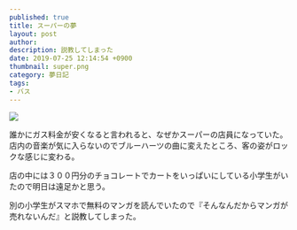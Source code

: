 ```yaml
---
published: true
title: スーパーの夢
layout: post
author: 
description: 説教してしまった
date: 2019-07-25 12:14:54 +0900
thumbnail: super.png
category: 夢日記
tags:
- バス
---
```


![]({{site.baseurl}}/assets/img/super.png)

誰かにガス料金が安くなると言われると、なぜかスーパーの店員になっていた。店内の音楽が気に入らないのでブルーハーツの曲に変えたところ、客の姿がロックな感じに変わる。

店の中には３００円分のチョコレートでカートをいっぱいにしている小学生がいたので明日は遠足かと思う。

別の小学生がスマホで無料のマンガを読んでいたので『そんなんだからマンガが売れないんだ』と説教してしまった。

